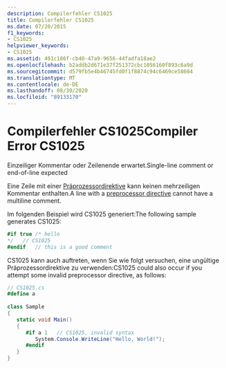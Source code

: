 ```yaml
---
description: Compilerfehler CS1025
title: Compilerfehler CS1025
ms.date: 07/20/2015
f1_keywords:
- CS1025
helpviewer_keywords:
- CS1025
ms.assetid: 491c186f-cb40-47a9-9656-44fadfa18ae2
ms.openlocfilehash: b2addb2d671e37f251372cbc1056160f893c6a9d
ms.sourcegitcommit: d579fb5e4b46745fd0f1f8874c94c6469ce58604
ms.translationtype: MT
ms.contentlocale: de-DE
ms.lasthandoff: 08/30/2020
ms.locfileid: "89133170"
---
```

# <a name="compiler-error-cs1025"></a><span data-ttu-id="13a45-103">Compilerfehler CS1025</span><span class="sxs-lookup"><span data-stu-id="13a45-103">Compiler Error CS1025</span></span>
<span data-ttu-id="13a45-104">Einzeiliger Kommentar oder Zeilenende erwartet.</span><span class="sxs-lookup"><span data-stu-id="13a45-104">Single-line comment or end-of-line expected</span></span>  
  
 <span data-ttu-id="13a45-105">Eine Zeile mit einer [Präprozessordirektive](../language-reference/preprocessor-directives/index.md) kann keinen mehrzeiligen Kommentar enthalten.</span><span class="sxs-lookup"><span data-stu-id="13a45-105">A line with a [preprocessor directive](../language-reference/preprocessor-directives/index.md) cannot have a multiline comment.</span></span>  
  
 <span data-ttu-id="13a45-106">Im folgenden Beispiel wird CS1025 generiert:</span><span class="sxs-lookup"><span data-stu-id="13a45-106">The following sample generates CS1025:</span></span>  
  
```csharp  
#if true /* hello  
*/   // CS1025  
#endif   // this is a good comment  
```  
  
 <span data-ttu-id="13a45-107">CS1025 kann auch auftreten, wenn Sie wie folgt versuchen, eine ungültige Präprozessordirektive zu verwenden:</span><span class="sxs-lookup"><span data-stu-id="13a45-107">CS1025 could also occur if you attempt some invalid preprocessor directive, as follows:</span></span>  
  
```csharp  
// CS1025.cs  
#define a  
  
class Sample  
{  
   static void Main()  
   {  
      #if a 1   // CS1025, invalid syntax  
         System.Console.WriteLine("Hello, World!");  
      #endif  
   }  
}  
```

